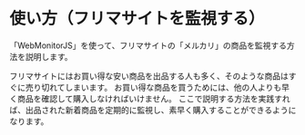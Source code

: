 # 使い方（フリマサイトを監視する）
「WebMonitorJS」を使って、フリマサイトの「メルカリ」の商品を監視する方法を説明します。

フリマサイトにはお買い得な安い商品を出品する人も多く、そのような商品はすぐに売り切れてしまいます。
お買い得な商品を買うためには、他の人よりも早く商品を確認して購入しなければいけません。
ここで説明する方法を実践すれば、出品された新着商品を定期的に監視し、素早く購入することができるようになります。

